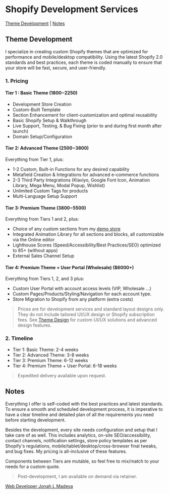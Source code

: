 # Shopify Development Services

[Theme Development](#theme-development) | 
[Notes](#notes)

## Theme Development

I specialize in creating custom Shopify themes that are optimized for performance and mobile/desktop compatibility. Using the latest Shopify 2.0 standards and best practices, each theme is coded manually to ensure that your store will be fast, secure, and user-friendly. 

### 1. Pricing

#### Tier 1 : Basic Theme ($1800-$2250)
- Development Store Creation
- Custom-Built Template 
- Section Enhancement for client-customization and optimal reusability
- Basic Shopify Setup & Walkthrough
- Live Support, Testing, & Bug Fixing (prior to and during first month after launch)
- Domain Setup/Configuration

#### Tier 2: Advanced Theme ($2500-$3800)
Everything from Tier 1, plus:  
- 1-2 Custom, Built-in Functions for any desired capability
- Metafield Creation & Integrations for advanced e-commerce functions  
- 2-3 Third Party Integrations (Klaviyo, Google Font Icon, Animation Library, Mega Menu, Modal Popup, Wishlist)  
- Unlimited Custom Tags for products  
- Multi-Language Setup Support  

#### Tier 3: Premium Theme ($3800-$5500)
Everything from Tiers 1 and 2, plus:  
- Choice of any custom sections from my [demo store](https://thecoolagency.store/)
- Integrated Animation Library for all sections and blocks, all customizable via the Online editor  
- Lighthouse Scores (Speed/Accessibility/Best Practices/SEO) optimized to 85+ (without apps)
- External Sales Channel Setup

#### Tier 4: Premium Theme + User Portal (Wholesale) ($6000+)
Everything from Tiers 1, 2, and 3 plus:  
- Custom User Portal with account access levels (VIP, Wholesale ...)
- Custom Pages/Products/Styling/Navigation for each account type.
- Store Migration to Shopify from any platform (extra costs)

> Prices are for development services and standard layout designs only. They do not include tailored UI/UX design or Shopify subscription fees. See [Theme Design](#theme-design) for custom UI/UX solutions and advanced design features.

### 2. Timeline

- Tier 1: Basic Theme: 2-4 weeks  
- Tier 2: Advanced Theme: 3-8 weeks  
- Tier 3: Premium Theme: 6-12 weeks  
- Tier 4: Premium Theme + User Portal: 6-18 weeks  

> Expedited delivery available upon request.

## Notes

Everything I offer is self-coded with the best practices and latest standards. To ensure a smooth and scheduled development process, it is imperative to have a clear timeline and detailed plan of all the requirements you need before starting development. 

Besides the development, every site needs configuration and setup that I take care of as well. This includes analytics, on-site SEO/accessibility, contact channels, notification settings, store policy templates as per Shopify's regulations, mobile/tablet/desktop/cross-browser final tweaks, and bug fixes. My pricing is all-inclusive of these features. 

Components between Tiers are mutable, so feel free to mix/match to your needs for a custom quote.

> Post-development, I am available on demand via retainer.

<a href='https://www.jonahlmadeya.com' target='_blank'>Web Developer Jonah L Madeya</a>
